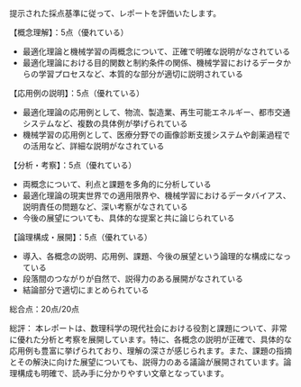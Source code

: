 提示された採点基準に従って、レポートを評価いたします。

【概念理解】：5点（優れている）
- 最適化理論と機械学習の両概念について、正確で明確な説明がなされている
- 最適化理論における目的関数と制約条件の関係、機械学習におけるデータからの学習プロセスなど、本質的な部分が適切に説明されている

【応用例の説明】：5点（優れている）
- 最適化理論の応用例として、物流、製造業、再生可能エネルギー、都市交通システムなど、複数の具体例が挙げられている
- 機械学習の応用例として、医療分野での画像診断支援システムや創薬過程での活用など、詳細な説明がなされている

【分析・考察】：5点（優れている）
- 両概念について、利点と課題を多角的に分析している
- 最適化理論の現実世界での適用限界や、機械学習におけるデータバイアス、説明責任の問題など、深い考察がなされている
- 今後の展望についても、具体的な提案と共に論じられている

【論理構成・展開】：5点（優れている）
- 導入、各概念の説明、応用例、課題、今後の展望という論理的な構成になっている
- 段落間のつながりが自然で、説得力のある展開がなされている
- 結論部分で適切にまとめられている

総合点：20点/20点

総評：
本レポートは、数理科学の現代社会における役割と課題について、非常に優れた分析と考察を展開しています。特に、各概念の説明が正確で、具体的な応用例も豊富に挙げられており、理解の深さが感じられます。また、課題の指摘とその解決に向けた展望についても、説得力のある議論が展開されています。論理構成も明確で、読み手に分かりやすい文章となっています。